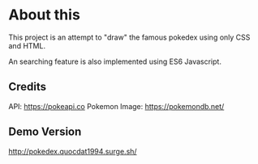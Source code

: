 # About this
This project is an attempt to "draw" the famous pokedex using only CSS and HTML. 

An searching feature is also implemented using ES6 Javascript. 

## Credits
API: https://pokeapi.co
Pokemon Image: https://pokemondb.net/

## Demo Version
http://pokedex.quocdat1994.surge.sh/
